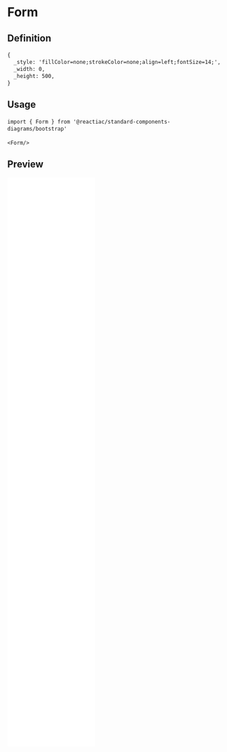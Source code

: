 # Form

## Definition

```
{
  _style: 'fillColor=none;strokeColor=none;align=left;fontSize=14;',
  _width: 0,
  _height: 500,
}
```

## Usage

```
import { Form } from '@reactiac/standard-components-diagrams/bootstrap'

<Form/>
```

## Preview

<img src="./form.png" width="200"/>
